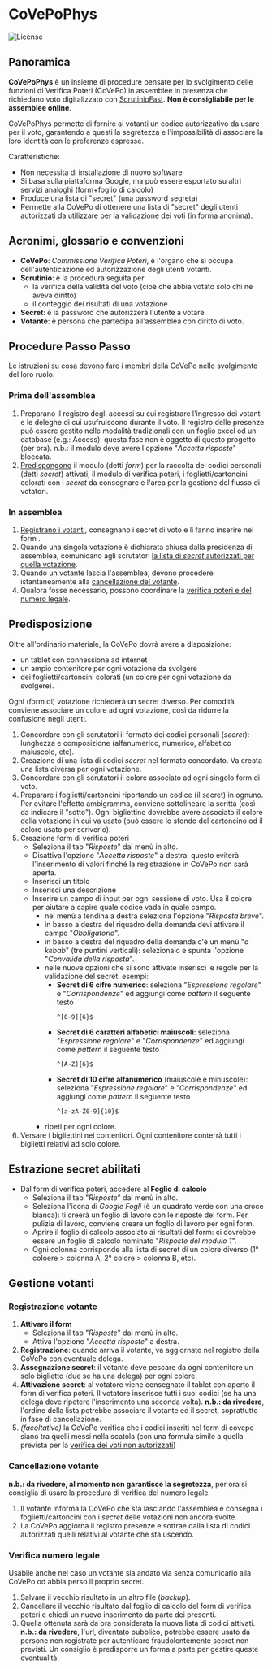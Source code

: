 


# CoVePoPhys
 ![License](https://img.shields.io/badge/status-work%20in%20progress-yellowgreen)

Panoramica
--------
**CoVePoPhys** è un insieme di procedure pensate per lo svolgimento delle funzioni di Verifica Poteri (CoVePo) in assemblee in presenza che richiedano voto digitalizzato con [ScrutinioFast](istruzioni_ScrutinioFast_ita.md). **Non è consigliabile per le assemblee online**.

CoVePoPhys permette di fornire ai votanti un codice autorizzativo da usare per il voto, garantendo a questi la segretezza e l'impossibilità di associare la loro identità con le preferenze espresse.

Caratteristiche:
* Non necessita di installazione di nuovo software
* Si basa sulla piattaforma Google, ma può essere esportato su altri servizi analoghi (form+foglio di calcolo)
* Produce una lista di "secret" (una password segreta)
* Permette alla CoVePo di ottenere una lista di "secret" degli utenti autorizzati da utilizzare per la validazione dei voti (in forma anonima).

Acronimi, glossario e convenzioni
--------
* **CoVePo**: *Commissione Verifica Poteri*, è l'organo che si occupa dell'autenticazione ed autorizzazione degli utenti votanti.
* **Scrutinio**: è la procedura seguita per
	* la verifica della validità del voto (cioè che abbia votato solo chi ne aveva diritto)
	* il conteggio dei risultati di una votazione
* **Secret**: è la password che autorizzerà l'utente a votare.
* **Votante**: è persona che partecipa all'assemblea con diritto di voto.

Procedure Passo Passo
--------
Le istruzioni su cosa devono fare i membri della CoVePo nello svolgimento del loro ruolo.

### Prima dell'assemblea
 1. Preparano il registro degli accessi su cui registrare l'ingresso dei votanti e le deleghe di cui usufruiscono durante il voto. Il registro delle presenze può essere gestito nelle modalità tradizionali con un foglio excel od un database (e.g.: Access): questa fase non è oggetto di questo progetto (per ora).
 n.b.: il modulo deve avere l'opzione "*Accetta risposte*" bloccata.
  2. [Predispongono](#predisposizione) il modulo (detti *form*) per la raccolta dei codici personali (detti *secret*) attivati, il modulo di verifica poteri, i foglietti/cartoncini colorati con i *secret* da consegnare e l'area per la gestione del flusso di votatori.

### In assemblea
  1. [Registrano i votanti](#registrazione-votante), consegnano i secret di voto e li fanno inserire nel form .
  2. Quando una singola votazione è dichiarata chiusa dalla presidenza di assemblea, comunicano agli scrutatori [la lista di *secret* autorizzati per quella votazione](#estrazione-secret-abilitati).
  3. Quando un votante lascia l'assemblea, devono procedere istantaneamente alla [cancellazione del votante](#cancellazione-votante).
  4. Qualora fosse necessario, possono coordinare la [verifica poteri e del numero legale](#verifica-numero-legale).

Predisposizione
--------
Oltre all'ordinario materiale, la CoVePo dovrà avere a disposizione:

 - un tablet con connessione ad internet
 - un ampio contenitore per ogni votazione da svolgere
 - dei foglietti/cartoncini colorati (un colore per ogni votazione da svolgere).

Ogni (form di) votazione richiederà un secret diverso. Per comodità conviene associare un colore ad ogni votazione, così da ridurre la confusione negli utenti.
 1. Concordare con gli scrutatori il formato dei codici personali (*secret*): lunghezza e composizione (alfanumerico, numerico, alfabetico maiuscolo, etc).
 2. Creazione di una lista di codici *secret* nel formato concordato. Va creata una lista diversa per ogni votazione.
 3. Concordare con gli scrutatori  il colore associato ad ogni singolo form di voto.
 4. Preparare i foglietti/cartoncini riportando un codice (il secret) in ognuno. Per evitare l'effetto ambigramma, conviene sottolineare la scritta (così da indicare il "sotto"). Ogni bigliettino dovrebbe avere associato il colore della votazione in cui va usato (può essere lo sfondo del cartoncino od il colore usato per scriverlo).
 5. Creazione form di verifica poteri
	 - Seleziona il tab "*Risposte*" dal menù in alto.
	 - Disattiva l'opzione "*Accetta risposte*" a destra: questo eviterà l'inserimento di valori finché la registrazione in CoVePo non sarà aperta.
	- Inserisci un titolo
    - Inserisci una descrizione
    - Inserire un campo di input per ogni sessione di voto. Usa il colore per aiutare a capire quale codice vada in quale campo.
		 - nel menù a tendina a destra seleziona l'opzione "*Risposta breve*".
		 - in basso a destra del riquadro della domanda devi attivare il campo "*Obbligatorio*". 
		 - in basso a destra del riquadro della domanda c'è un menù "*a kebab*" (tre puntini verticali): selezionalo e spunta l'opzione "*Convalida della risposta*".
		 - nelle nuove opzioni che si sono attivate inserisci le regole per la validazione del secret.
		 esempi:
			 - **Secret di 6 cifre numerico**: seleziona "*Espressione regolare*" e "*Corrispondenze*" ed aggiungi come *pattern* il seguente testo
				```text
				^[0-9]{6}$
				```
			 - **Secret di 6 caratteri alfabetici maiuscoli**: seleziona "*Espressione regolare*" e "*Corrispondenze*" ed aggiungi come *pattern* il seguente testo
				```text
				^[A-Z]{6}$
				```
			 - **Secret di 10 cifre alfanumerico** (maiuscole e minuscole): seleziona "*Espressione regolare*" e "*Corrispondenze*" ed aggiungi come *pattern* il seguente testo
				```text
				^[a-zA-Z0-9]{10}$
				```
	    - ripeti per ogni colore.
 6. Versare i bigliettini nei contenitori. Ogni contenitore conterrà tutti i biglietti relativi ad solo colore.

Estrazione secret abilitati
--------
 - Dal form di verifica poteri, accedere al **Foglio di calcolo**
	 - Seleziona il tab "*Risposte*" dal menù in alto.
	 - Seleziona l'icona di *Google Fogli* (è un quadrato verde con una croce bianca): ti creerà un foglio di lavoro con le risposte del form. Per pulizia di lavoro, conviene creare un foglio di lavoro per ogni form.
	 - Aprire il foglio di calcolo associato ai risultati del form: ci dovrebbe essere un foglio di calcolo nominato "*Risposte del modulo 1*".
	 - Ogni colonna corrisponde alla lista di secret di un colore diverso (1° coloere > colonna A, 2° colore > colonna B, etc).

Gestione votanti
--------
### Registrazione votante
 1. **Attivare il form**
	 - Seleziona il tab "*Risposte*" dal menù in alto.
	 - Attiva l'opzione "*Accetta risposte*" a destra.
 2. **Registrazione**: quando arriva il votante, va aggiornato nel registro della CoVePo con eventuale delega.
 3. **Assegnazione secret**: il votante deve pescare da ogni contenitore un solo biglietto (due se ha una delega) per ogni colore.
 4. **Attivazione secret**: al votatore viene consegnato il tablet con aperto il form di verifica poteri. Il votatore inserisce tutti i suoi codici (se ha una delega deve ripetere l'inserimento una seconda volta).
**n.b.: da rivedere**, l'ordine della lista potrebbe associare il votante ed il secret, soprattutto in fase di cancellazione.
 5. *(facoltativo)* la CoVePo verifica che i codici inseriti nel form di covepo siano tra quelli messi nella scatola (con una formula simile a quella prevista per la [verifica dei voti non autorizzati](istruzioni_ScrutinioFast_ita.md#verifica-voti-non-autorizzati))

### Cancellazione votante
**n.b.: da rivedere, al momento non garantisce la segretezza**, per ora si consiglia di usare la procedura di verifica del numero legale.

 1. Il votante informa la CoVePo che sta lasciando l'assemblea e consegna i foglietti/cartoncini con i *secret* delle votazioni non ancora svolte.
 2. La CoVePo aggiorna il registro presenze e sottrae dalla lista di codici autorizzati quelli relativi al votante che sta uscendo.

### Verifica numero legale
Usabile anche nel caso un votante sia andato via senza comunicarlo alla CoVePo od abbia perso il proprio secret.

 1. Salvare il vecchio risultato in un altro file (*backup*).
 2. Cancellare il vecchio risultato dal foglio di calcolo del form di verifica poteri e chiedi un nuovo inserimento da parte dei presenti.
 3. Quella ottenuta sarà da ora considerata la nuova lista di codici attivati.
**n.b.: da rivedere**, l'url, diventato pubblico, potrebbe essere usato da persone non registrate per autenticare fraudolentemente secret non previsti. Un consiglio è predisporre un forma a parte per gestire queste eventualità.
